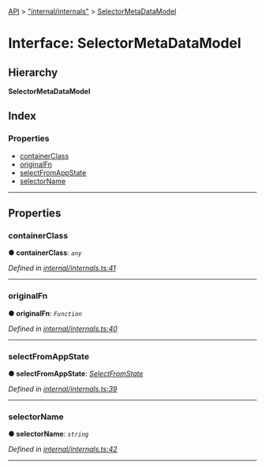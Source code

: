 [API](../README.md) > ["internal/internals"](../modules/_internal_internals_.md) > [SelectorMetaDataModel](../interfaces/_internal_internals_.selectormetadatamodel.md)

# Interface: SelectorMetaDataModel

## Hierarchy

**SelectorMetaDataModel**

## Index

### Properties

* [containerClass](_internal_internals_.selectormetadatamodel.md#containerclass)
* [originalFn](_internal_internals_.selectormetadatamodel.md#originalfn)
* [selectFromAppState](_internal_internals_.selectormetadatamodel.md#selectfromappstate)
* [selectorName](_internal_internals_.selectormetadatamodel.md#selectorname)

---

## Properties

<a id="containerclass"></a>

###  containerClass

**● containerClass**: *`any`*

*Defined in [internal/internals.ts:41](https://github.com/ngxs/store/blob/7d8137d/packages/store/src/internal/internals.ts#L41)*

___
<a id="originalfn"></a>

###  originalFn

**● originalFn**: *`Function`*

*Defined in [internal/internals.ts:40](https://github.com/ngxs/store/blob/7d8137d/packages/store/src/internal/internals.ts#L40)*

___
<a id="selectfromappstate"></a>

###  selectFromAppState

**● selectFromAppState**: *[SelectFromState](../modules/_internal_internals_.md#selectfromstate)*

*Defined in [internal/internals.ts:39](https://github.com/ngxs/store/blob/7d8137d/packages/store/src/internal/internals.ts#L39)*

___
<a id="selectorname"></a>

###  selectorName

**● selectorName**: *`string`*

*Defined in [internal/internals.ts:42](https://github.com/ngxs/store/blob/7d8137d/packages/store/src/internal/internals.ts#L42)*

___

